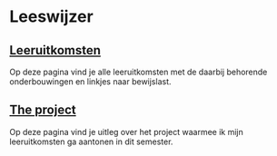 # Leeswijzer

## [Leeruitkomsten](02.%20leeruitkomsten/Leeruitkomsten.md)

Op deze pagina vind je alle leeruitkomsten met de daarbij behorende onderbouwingen en linkjes naar bewijslast. 

## [The project](../04.%20The%20project/The%20project.md)

Op deze pagina vind je uitleg over het project waarmee ik mijn leeruitkomsten ga aantonen in dit semester. 
